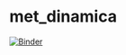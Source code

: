 # met_dinamica
[![Binder](https://mybinder.org/badge_logo.svg)](https://mybinder.org/v2/gh/ehquinteroc/met_dinamica.git/HEAD)
